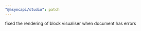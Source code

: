 ```yaml
---
"@asyncapi/studio": patch
---
```


fixed the rendering of block visualiser when document has errors
